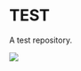# TEST
A test repository.

![](https://media2.giphy.com/media/xT5LMJmXRmrn3ft04w/giphy.gif?cid=ecf05e47uvbgu7bmzuiofddtjdk538x1xe49isybv3m3l6kd&rid=giphy.gif&ct=g)
